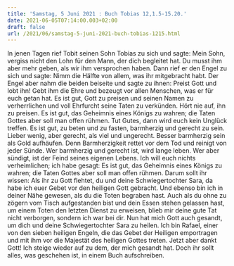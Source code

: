 ```yaml
---
title: 'Samstag, 5 Juni 2021 : Buch Tobias 12,1.5-15.20.'
date: 2021-06-05T07:14:00.003+02:00
draft: false
url: /2021/06/samstag-5-juni-2021-buch-tobias-1215.html
---
```


In jenen Tagen rief Tobit seinen Sohn Tobias zu sich und sagte: Mein Sohn, vergiss nicht den Lohn für den Mann, der dich begleitet hat. Du musst ihm aber mehr geben, als wir ihm versprochen haben. Dann rief er den Engel zu sich und sagte: Nimm die Hälfte von allem, was ihr mitgebracht habt. Der Engel aber nahm die beiden beiseite und sagte zu ihnen: Preist Gott und lobt ihn! Gebt ihm die Ehre und bezeugt vor allen Menschen, was er für euch getan hat. Es ist gut, Gott zu preisen und seinen Namen zu verherrlichen und voll Ehrfurcht seine Taten zu verkünden. Hört nie auf, ihn zu preisen. Es ist gut, das Geheimnis eines Königs zu wahren; die Taten Gottes aber soll man offen rühmen. Tut Gutes, dann wird euch kein Unglück treffen. Es ist gut, zu beten und zu fasten, barmherzig und gerecht zu sein. Lieber wenig, aber gerecht, als viel und ungerecht. Besser barmherzig sein als Gold aufhäufen. Denn Barmherzigkeit rettet vor dem Tod und reinigt von jeder Sünde. Wer barmherzig und gerecht ist, wird lange leben. Wer aber sündigt, ist der Feind seines eigenen Lebens. Ich will euch nichts verheimlichen; ich habe gesagt: Es ist gut, das Geheimnis eines Königs zu wahren; die Taten Gottes aber soll man offen rühmen. Darum sollt ihr wissen: Als ihr zu Gott flehtet, du und deine Schwiegertochter Sara, da habe ich euer Gebet vor den heiligen Gott gebracht. Und ebenso bin ich in deiner Nähe gewesen, als du die Toten begraben hast. Auch als du ohne zu zögern vom Tisch aufgestanden bist und dein Essen stehen gelassen hast, um einem Toten den letzten Dienst zu erweisen, blieb mir deine gute Tat nicht verborgen, sondern ich war bei dir. Nun hat mich Gott auch gesandt, um dich und deine Schwiegertochter Sara zu heilen. Ich bin Rafael, einer von den sieben heiligen Engeln, die das Gebet der Heiligen emportragen und mit ihm vor die Majestät des heiligen Gottes treten. Jetzt aber dankt Gott! Ich steige wieder auf zu dem, der mich gesandt hat. Doch ihr sollt alles, was geschehen ist, in einem Buch aufschreiben.